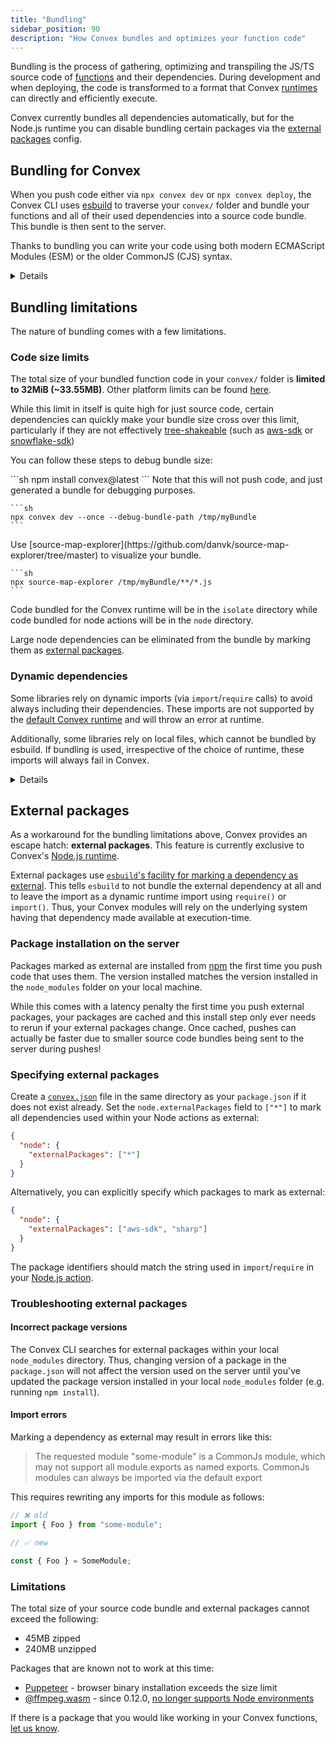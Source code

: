 ```yaml
---
title: "Bundling"
sidebar_position: 90
description: "How Convex bundles and optimizes your function code"
---
```


Bundling is the process of gathering, optimizing and transpiling the JS/TS
source code of [functions](/functions.mdx) and their dependencies. During
development and when deploying, the code is transformed to a format that Convex
[runtimes](/functions/runtimes.mdx) can directly and efficiently execute.

Convex currently bundles all dependencies automatically, but for the Node.js
runtime you can disable bundling certain packages via the
[external packages](#external-packages) config.

## Bundling for Convex

When you push code either via `npx convex dev` or `npx convex deploy`, the
Convex CLI uses [esbuild](https://esbuild.github.io/) to traverse your `convex/`
folder and bundle your functions and all of their used dependencies into a
source code bundle. This bundle is then sent to the server.

Thanks to bundling you can write your code using both modern ECMAScript Modules
(ESM) or the older CommonJS (CJS) syntax.

<Details summary="ESM vs. CJS">
    ESM
    - Is the standard for browser Javascript
    - Uses static imports via the `import` and `export` **keywords** (not functions)
    at the global scope
    - Also supports dynamic imports via the asynchronous `import` function

    CJS
    - Was previously the standard module system for Node.js
    - Relies on dynamic imports via the `require` and asynchronous `import`
    functions for fetching external modules
    - Uses the `module.exports` object for exports

</Details>

## Bundling limitations

The nature of bundling comes with a few limitations.

### Code size limits

The total size of your bundled function code in your `convex/` folder is
**limited to 32MiB (~33.55MB)**. Other platform limits can be found
[here](/production/state/limits.mdx).

While this limit in itself is quite high for just source code, certain
dependencies can quickly make your bundle size cross over this limit,
particularly if they are not effectively
[tree-shakeable](https://webpack.js.org/guides/tree-shaking/) (such as
[aws-sdk](https://www.npmjs.com/package/aws-sdk) or
[snowflake-sdk](https://www.npmjs.com/package/snowflake-sdk))

You can follow these steps to debug bundle size:

<StepByStep>
  <Step title="Make sure you're using the most recent version of convex">
    ```sh
    npm install convex@latest
    ```
  </Step>
  <Step title="Generate the bundle">
   Note that this will not push code, and just generated a bundle for debugging purposes.

    ```sh
    npx convex dev --once --debug-bundle-path /tmp/myBundle
    ```

  </Step>
  <Step title="Visualize the bundle">
  Use
   [source-map-explorer](https://github.com/danvk/source-map-explorer/tree/master)
   to visualize your bundle.

    ```sh
    npx source-map-explorer /tmp/myBundle/**/*.js
    ```

  </Step>
</StepByStep>

Code bundled for the Convex runtime will be in the `isolate` directory while
code bundled for node actions will be in the `node` directory.

Large node dependencies can be eliminated from the bundle by marking them as
[external packages](/functions/bundling.mdx#external-packages).

### Dynamic dependencies

Some libraries rely on dynamic imports (via `import`/`require` calls) to avoid
always including their dependencies. These imports are not supported by the
[default Convex runtime](/functions/runtimes.mdx#default-convex-runtime) and
will throw an error at runtime.

Additionally, some libraries rely on local files, which cannot be bundled by
esbuild. If bundling is used, irrespective of the choice of runtime, these
imports will always fail in Convex.

<Details summary="Examples of libraries with dynamic dependencies">

Consider the following examples of packages relying on dynamic dependencies:

- [langchain](https://www.npmjs.com/package/langchain) relying on the presence
  of peer dependencies that it can dynamically import. These dependencies are
  not statically `import`ed so will not be bundled by `esbuild`.
- [sharp](https://www.npmjs.com/package/sharp) relying on the presence of
  `libvips` binaries for image-processing operations
- [pdf-parse](https://www.npmjs.com/package/pdf-parse) relies on being
  dynamically imported with `require()` in order to detect if it is being run in
  test mode. Bundling can eliminate these `require()` calls, making `pdf-parse`
  assume it is running in test mode.
- [tiktoken](https://www.npmjs.com/package/tiktoken) relying on local WASM files

</Details>

## External packages

As a workaround for the bundling limitations above, Convex provides an escape
hatch: **external packages**. This feature is currently exclusive to Convex's
[Node.js runtime](/functions/runtimes.mdx#nodejs-runtime).

External packages use
[`esbuild`'s facility for marking a dependency as external](https://esbuild.github.io/api/#external).
This tells `esbuild` to not bundle the external dependency at all and to leave
the import as a dynamic runtime import using `require()` or `import()`. Thus,
your Convex modules will rely on the underlying system having that dependency
made available at execution-time.

### Package installation on the server

Packages marked as external are installed from [npm](https://www.npmjs.com/) the
first time you push code that uses them. The version installed matches the
version installed in the `node_modules` folder on your local machine.

While this comes with a latency penalty the first time you push external
packages, your packages are cached and this install step only ever needs to
rerun if your external packages change. Once cached, pushes can actually be
faster due to smaller source code bundles being sent to the server during
pushes!

### Specifying external packages

Create a [`convex.json`](/production/project-configuration.mdx#convexjson) file
in the same directory as your `package.json` if it does not exist already. Set
the `node.externalPackages` field to `["*"]` to mark all dependencies used
within your Node actions as external:

```json
{
  "node": {
    "externalPackages": ["*"]
  }
}
```

Alternatively, you can explicitly specify which packages to mark as external:

```json
{
  "node": {
    "externalPackages": ["aws-sdk", "sharp"]
  }
}
```

The package identifiers should match the string used in `import`/`require` in
your [Node.js action](/functions/actions.mdx#choosing-the-runtime-use-node).

### Troubleshooting external packages

#### Incorrect package versions

The Convex CLI searches for external packages within your local `node_modules`
directory. Thus, changing version of a package in the `package.json` will not
affect the version used on the server until you've updated the package version
installed in your local `node_modules` folder (e.g. running `npm install`).

#### Import errors

Marking a dependency as external may result in errors like this:

> The requested module "some-module" is a CommonJs module, which may not support
> all module.exports as named exports. CommonJs modules can always be imported
> via the default export

This requires rewriting any imports for this module as follows:

```ts
// ❌ old
import { Foo } from "some-module";

// ✅ new

const { Foo } = SomeModule;
```

### Limitations

The total size of your source code bundle and external packages cannot exceed
the following:

- 45MB zipped
- 240MB unzipped

Packages that are known not to work at this time:

- [Puppeteer](https://www.npmjs.com/package/puppeteer) - browser binary
  installation exceeds the size limit
- [@ffmpeg.wasm](https://www.npmjs.com/package/@ffmpeg/ffmpeg) - since 0.12.0,
  [no longer supports Node environments](https://ffmpegwasm.netlify.app/docs/faq#why-ffmpegwasm-doesnt-support-nodejs)

If there is a package that you would like working in your Convex functions,
[let us know](https://convex.dev/community).
